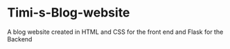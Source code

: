# Timi-s-Blog-website
A blog website created in HTML and CSS for the front end and Flask for the Backend
